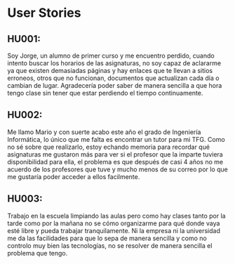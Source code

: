 # User Stories

## HU001:
Soy Jorge, un alumno de primer curso y me encuentro perdido, cuando intento buscar los horarios de las asignaturas, no soy capaz de aclararme ya que existen demasiadas páginas y hay enlaces que te llevan a sitios erroneos, otros que no funcionan, documentos que actualizan cada día o cambian de lugar. Agradecería poder saber de manera sencilla a que hora tengo clase sin tener que estar perdiendo el tiempo continuamente.

## HU002:
Me llamo Mario y con suerte acabo este año el grado de Ingeniería Informática, lo único que me falta es encontrar un tutor para mi TFG. Como no sé sobre que realizarlo, estoy echando memoria para recordar qué asignaturas me gustaron más para ver si el profesor que la imparte tuviera disponibilidad para ella, el problema es que después de casi 4 años no me acuerdo de los profesores que tuve y mucho menos de su correo por lo que me gustaría poder acceder a ellos facilmente.

## HU003:
Trabajo en la escuela limpiando las aulas pero como hay clases tanto por la tarde como por la mañana no se cómo organizarme para qué donde vaya esté libre y pueda trabajar tranquilamente. Ni la empresa ni la universidad me da las facilidades para que lo sepa de manera sencilla y como no controlo muy bien las tecnologías, no se resolver de manera sencilla el problema que tengo.
